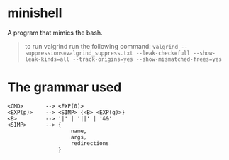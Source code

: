 # minishell
A program that mimics the bash.

> to run valgrind run the following command: `valgrind --suppressions=valgrind_suppress.txt --leak-check=full --show-leak-kinds=all --track-origins=yes --show-mismatched-frees=yes`


# The grammar used

```
<CMD>		--> <EXP(0)>
<EXP(p)> 	--> <SIMP> {<B> <EXP(q)>}
<B>			--> '|' | '||' | '&&'
<SIMP>		--> {
					name,
					args,
					redirections
				}
```